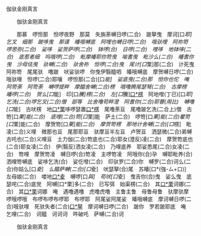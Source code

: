   伽驮金刚真言
　　




　　伽驮金刚真言

　　那慕　啰怛那　怛啰夜野　那莫　失旃荼嚩日啰(二合)　跛拏曳　摩诃[口*耶]乞叉　细那　跛哆曳　那谟　皤哦嚩底　阿哩也嚩日啰(二合)　哦驮哩　阿祢笴　啰思弥(二合)　娑哆　娑贺萨啰(二合)　钵啰(合)　日啰(二合)　哩哆　地钵哆(二合)　底惹者细　呜哦啰(二合)　毗摩皤耶你笴曳　喻耆曳　毗沙么(二合)　皤耆你曳　沙母佉曳　驮嚩(二合)　驮舍祢　怛啰(二合)曳　尾计[口*栗]那(二合)　计死曳　阿祢笴　尾尾驮　噜跛　吠娑驮啰　你曳伊翳醯呬　皤哦嚩底　摩贺嚩日啰(二合)　哦驮哩　怛啰(二合)耶嚷　啰怛那(二合)[口*能]　娑底曳(二合)那　怛你也佗　唵　阿笴荼　阿笴荼　嚩啰提畔　摩醯舍嚩(二合)楞　哦噜腾尾瑟弩(二合)　古摩楞　皤啰(二合)　贺么[口*能]　印[口*騰]楞(二合)　左[口*騰][口*楞](二合)　阿地噔(丁已)[口*耶]乞洗(二合)啰乞叉(二合)僧　部等　比舍噜苟畔澄　阿耆你(二合)耶瞢(用比)　嚩噜[口*能]　古吠楞　地[口*栗](二合)哆啰瑟置[口*楞](二合)　尾噜荼亘　尾噜跛乞洗(二合上)僧　古笴[口*栗]能(二合)　底哩(二合)笴[口*栗]能　萨土(二合)　啰笴[口*栗]能(二合)瞿笴[口*栗]能(二合)　摩贺笴[口*栗]能(二合)　摩贺笴楞　那地计舍嚩(二合)[口*楞]　毗凌(二合)义哩　微那也亘　尾那耶亘　驮摩亘半左亘　卢贺亘　洒瑟微(二合)弟嚩　古吒也(二合)义哩亘　土力伽(二合)笴底也(二合)耶女(澄反)凌(二合)　摩贺笴底也(二合)耶女凌(二合)　伊(翳反)洒女凌(二合)　乃哩底养　耶娑悉尾(二合)女凌(二合)　笴哩　摩贺笴凌　嚩日啰(合)笴凌　主啰笴凌　阿哦你(合)孕　嚩耶毗养(合)　洒哩笴嚩底　娑哆乞洗(合)　娑仡噔(二合)　印驮罗(二合)你　嚩罗(二合)诃么(二合)你姑么[口*夌]　么醯萨嚩(二合)[口*夌]　吠瑟拏(合)尾　苏皤[口*(強-ㄙ+口)]　左母娘(二合)　喽地[口*夌](二合)　嚩啰[口*與]　苟吠[口*夌]　曳吉你(合)曳　娑么曳　底瑟咤(二合)底党　阿嚩[口*栗]多(二合)　已写弭　始渠楞(二合)　其[口*栗](二合)诃娜(二合)　其[口*栗](二合)诃娜　唵　遇噜遇噜　虎噜虎噜　主鲁主鲁　母鲁母鲁　驮摩驮摩　啰哦啰哦　布啰布啰布啰耶　布啰耶　阿尾娑阿尾娑　皤哦嚩底　摩诃嚩日啰(二合)哦驮哩　死驮失者(二合)[口*拏](地也)　摩诃嚩日啰(二合)　跛你　罗若跛耶底　唵　乞哩(二合)　诃醯　诃诃诃　吽破吒　萨嚩(二合)诃

　　伽驮金刚真言


